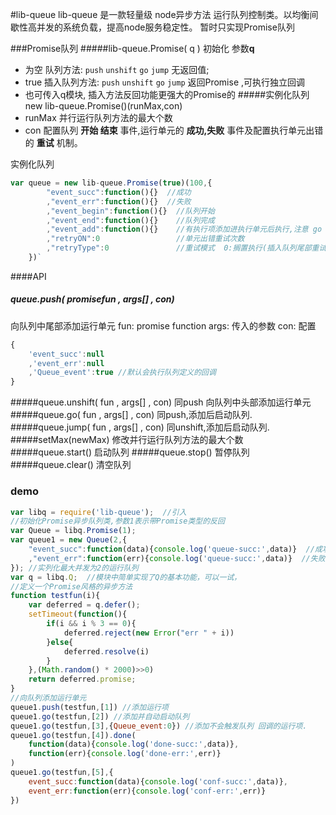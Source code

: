 #lib-queue
lib-queue 是一款轻量级 node异步方法 运行队列控制类。以均衡间歇性高并发的系统负载，提高node服务稳定性。
暂时只实现Promise队列

###Promise队列
#####lib-queue.Promise( q ) 
初始化 参数**q** 
- 为空 队列方法: `push` `unshift` `go` `jump` 无返回值;
- true 插入队列方法: `push` `unshift` `go` `jump` 返回Promise ,可执行独立回调
- 也可传入q模块, 插入方法反回功能更强大的Promise的
#####实例化队列 new lib-queue.Promise()(runMax,con) 
- runMax 并行运行队列方法的最大个数
-  con 配置队列 **开始 结束** 事件,运行单元的 **成功,失败** 事件及配置执行单元出错的 **重试** 机制。  

实例化队列 
```javascript
var queue = new lib-queue.Promise(true)(100,{
		"event_succ":function(){}  //成功
		,"event_err":function(){}  //失败
		,"event_begin":function(){}  //队列开始
		,"event_end":function(){}    //队列完成
		,"event_add":function(){}    //有执行项添加进执行单元后执行,注意 go 及 jump方法不会触发
		,"retryON":0				 //单元出错重试次数
		,"retryType":0               //重试模式  0:搁置执行(插入队列尾部重试),1:优先执行 (插入队列头部重试)
	})`
```
####API
##### queue.push( promisefun , args[] , con)
向队列中尾部添加运行单元
fun: promise function
args: 传入的参数
con:  配置
```javascript
{
	'event_succ':null
	,'event_err':null
	,'Queue_event':true //默认会执行队列定义的回调
}
```
#####queue.unshift( fun , args[] , con) 同push 向队列中头部添加运行单元
#####queue.go( fun , args[] , con)  同push,添加后启动队列.
#####queue.jump( fun , args[] , con) 同unshift,添加后启动队列.
#####setMax(newMax)
修改并行运行队列方法的最大个数
#####queue.start() 
启动队列
#####queue.stop()
暂停队列 
#####queue.clear() 
清空队列

### demo
``` javascript
var libq = require('lib-queue');  //引入
//初始化Promise异步队列类,参数1表示带Promise类型的反回
var Queue = libq.Promise(1); 
var queue1 = new Queue(2,{
	"event_succ":function(data){console.log('queue-succ:',data)}  //成功
	,"event_err":function(err){console.log('queue-succ:',data)}  //失败
}); //实列化最大并发为2的运行队列
var q = libq.Q;  //模块中简单实现了Q的基本功能，可以一试，
//定义一个Promise风格的异步方法
function testfun(i){
	var deferred = q.defer();
	setTimeout(function(){
		if(i && i % 3 == 0){
			deferred.reject(new Error("err " + i))
		}else{
			deferred.resolve(i)
		}
	},(Math.random() * 2000)>>0)
	return deferred.promise;
}
//向队列添加运行单元
queue1.push(testfun,[1]) //添加运行项
queue1.go(testfun,[2]) //添加并自动启动队列
queue1.go(testfun,[3],{Queue_event:0}) //添加不会触发队列 回调的运行项.
queue1.go(testfun,[4]).done(
	function(data){console.log('done-succ:',data)},
	function(err){console.log('done-err:',err)}
)
queue1.go(testfun,[5],{
	event_succ:function(data){console.log('conf-succ:',data)},
	event_err:function(err){console.log('conf-err:',err)}
})
```
